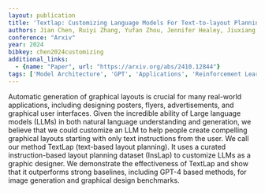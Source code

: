 ```yaml
---
layout: publication
title: 'Textlap: Customizing Language Models For Text-to-layout Planning'
authors: Jian Chen, Ruiyi Zhang, Yufan Zhou, Jennifer Healey, Jiuxiang Gu, Zhiqiang Xu, Changyou Chen
conference: "Arxiv"
year: 2024
bibkey: chen2024customizing
additional_links:
  - {name: "Paper", url: "https://arxiv.org/abs/2410.12844"}
tags: ['Model Architecture', 'GPT', 'Applications', 'Reinforcement Learning']
---
```

Automatic generation of graphical layouts is crucial for many real-world
applications, including designing posters, flyers, advertisements, and
graphical user interfaces. Given the incredible ability of Large language
models (LLMs) in both natural language understanding and generation, we believe
that we could customize an LLM to help people create compelling graphical
layouts starting with only text instructions from the user. We call our method
TextLap (text-based layout planning). It uses a curated instruction-based
layout planning dataset (InsLap) to customize LLMs as a graphic designer. We
demonstrate the effectiveness of TextLap and show that it outperforms strong
baselines, including GPT-4 based methods, for image generation and graphical
design benchmarks.
